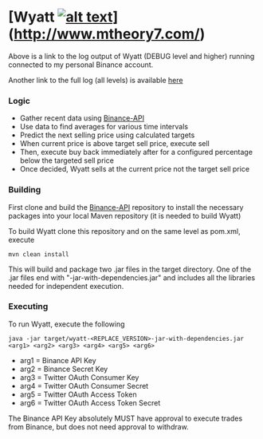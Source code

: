 [1.1]: http://i.imgur.com/tXSoThF.png (twitter icon with padding)
[1]: https://twitter.com/WestworldWyatt
# [Wyatt [![alt text][1.1]][1]](http://www.mtheory7.com/) 

Above is a link to the log output of Wyatt (DEBUG level and higher) running connected to my personal Binance account.

Another link to the full log (all levels) is available [here](http://www.mtheory7.com/full.php)
### Logic
  * Gather recent data using [Binance-API](https://github.com/binance-exchange/binance-java-api)
  * Use data to find averages for various time intervals
  * Predict the next selling price using calculated targets
  * When current price is above target sell price, execute sell
  * Then, execute buy back immediately after for a configured percentage below the targeted sell price
  * Once decided, Wyatt sells at the current price not the target sell price
### Building
First clone and build the [Binance-API](https://github.com/binance-exchange/binance-java-api) repository to install the necessary packages into your local Maven repository (it is needed to build Wyatt)
  
To build Wyatt clone this repository and on the same level as pom.xml, execute 
```$xslt
mvn clean install
```
This will build and package two .jar files in the target directory. One of the .jar files end with "-jar-with-dependencies.jar" and includes all the libraries needed for independent execution.
### Executing
To run Wyatt, execute the following
```$xslt
java -jar target/wyatt-<REPLACE_VERSION>-jar-with-dependencies.jar <arg1> <arg2> <arg3> <arg4> <arg5> <arg6>
```
 * arg1 = Binance API Key
 * arg2 = Binance Secret Key
 * arg3 = Twitter OAuth Consumer Key
 * arg4 = Twitter OAuth Consumer Secret
 * arg5 = Twitter OAuth Access Token
 * arg6 = Twitter OAuth Access Token Secret

The Binance API Key absolutely MUST have approval to execute trades from Binance, but does not need approval to withdraw. 
